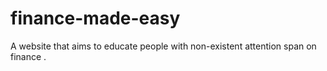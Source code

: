 # finance-made-easy
A website that aims to educate people with non-existent attention span  on finance .
